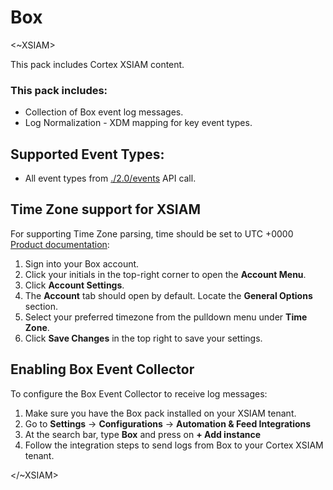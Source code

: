 # Box
<~XSIAM>

This pack includes Cortex XSIAM content. 

### This pack includes:
- Collection of Box event log messages.
- Log Normalization - XDM mapping for key event types.

## Supported Event Types:
- All event types from [./2.0/events](https://developer.box.com/reference/get-events/) API call.

## Time Zone support for XSIAM
For supporting Time Zone parsing, time should be set to UTC +0000 [Product documentation](https://support.box.com/hc/en-us/articles/360044194253-Language-and-Time-Zones):
1. Sign into your Box account.
2. Click your initials in the top-right corner to open the **Account Menu**.
3. Click **Account Settings**.
4. The **Account** tab should open by default. Locate the **General Options** section.
5. Select your preferred timezone from the pulldown menu under **Time Zone**.
6. Click **Save Changes** in the top right to save your settings.

## Enabling Box Event Collector
To configure the Box Event Collector to receive log messages:
1. Make sure you have the Box pack installed on your XSIAM tenant.
2. Go to **Settings** &rarr; **Configurations** &rarr; **Automation & Feed Integrations**
3. At the search bar, type **Box** and press on **+ Add instance**
4. Follow the integration steps to send logs from Box to your Cortex XSIAM tenant.
   
</~XSIAM>